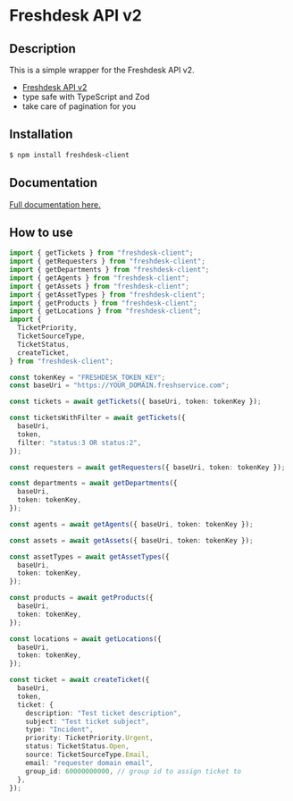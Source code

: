 # Freshdesk API v2

## Description

This is a simple wrapper for the Freshdesk API v2.

- [Freshdesk API v2](https://api.freshservice.com/v2)
- type safe with TypeScript and Zod
- take care of pagination for you

## Installation

```bash
$ npm install freshdesk-client
```

## Documentation

[Full documentation here.](https://saostad.github.io/freshdesk-client/index.html)

## How to use

```ts
import { getTickets } from "freshdesk-client";
import { getRequesters } from "freshdesk-client";
import { getDepartments } from "freshdesk-client";
import { getAgents } from "freshdesk-client";
import { getAssets } from "freshdesk-client";
import { getAssetTypes } from "freshdesk-client";
import { getProducts } from "freshdesk-client";
import { getLocations } from "freshdesk-client";
import {
  TicketPriority,
  TicketSourceType,
  TicketStatus,
  createTicket,
} from "freshdesk-client";

const tokenKey = "FRESHDESK_TOKEN_KEY";
const baseUri = "https://YOUR_DOMAIN.freshservice.com";

const tickets = await getTickets({ baseUri, token: tokenKey });

const ticketsWithFilter = await getTickets({
  baseUri,
  token,
  filter: "status:3 OR status:2",
});

const requesters = await getRequesters({ baseUri, token: tokenKey });

const departments = await getDepartments({
  baseUri,
  token: tokenKey,
});

const agents = await getAgents({ baseUri, token: tokenKey });

const assets = await getAssets({ baseUri, token: tokenKey });

const assetTypes = await getAssetTypes({
  baseUri,
  token: tokenKey,
});

const products = await getProducts({
  baseUri,
  token: tokenKey,
});

const locations = await getLocations({
  baseUri,
  token: tokenKey,
});

const ticket = await createTicket({
  baseUri,
  token,
  ticket: {
    description: "Test ticket description",
    subject: "Test ticket subject",
    type: "Incident",
    priority: TicketPriority.Urgent,
    status: TicketStatus.Open,
    source: TicketSourceType.Email,
    email: "requester domain email",
    group_id: 60000000000, // group id to assign ticket to
  },
});
```
